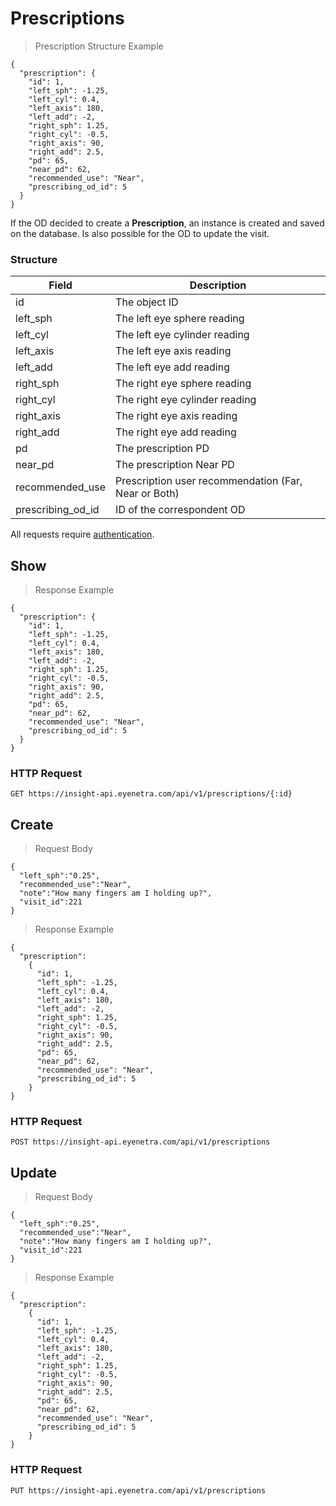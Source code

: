 # Prescriptions

> Prescription Structure Example

````
{
  "prescription": {
    "id": 1,
    "left_sph": -1.25,
    "left_cyl": 0.4,
    "left_axis": 180,
    "left_add": -2,
    "right_sph": 1.25,
    "right_cyl": -0.5,
    "right_axis": 90,
    "right_add": 2.5,
    "pd": 65,
    "near_pd": 62,
    "recommended_use": "Near",
    "prescribing_od_id": 5
  }
}
````

If the OD decided to create a **Prescription**, an instance is created and saved on the database. Is also possible for the OD to update the visit.

### Structure

Field             | Description
----------------- | -------------------------------------------------------------------------------
id                | The object ID
left_sph          | The left eye sphere reading
left_cyl          | The left eye cylinder reading
left_axis         | The left eye axis reading
left_add          | The left eye add reading
right_sph         | The right eye sphere reading
right_cyl         | The right eye cylinder reading
right_axis        | The right eye axis reading
right_add         | The right eye add reading
pd                | The prescription PD
near_pd           | The prescription Near PD
recommended_use   | Prescription user recommendation (Far, Near or Both)
prescribing_od_id | ID of the correspondent OD

<aside class="warn">
All requests require <a href="#basic-authentication">authentication</a>.
</aside>

## Show

> Response Example 

````
{
  "prescription": {
    "id": 1,
    "left_sph": -1.25,
    "left_cyl": 0.4,
    "left_axis": 180,
    "left_add": -2,
    "right_sph": 1.25,
    "right_cyl": -0.5,
    "right_axis": 90,
    "right_add": 2.5,
    "pd": 65,
    "near_pd": 62,
    "recommended_use": "Near",
    "prescribing_od_id": 5
  }
}
````

### HTTP Request

`GET https://insight-api.eyenetra.com/api/v1/prescriptions/{:id}`

## Create

> Request Body

````
{
  "left_sph":"0.25",
  "recommended_use":"Near",
  "note":"How many fingers am I holding up?",
  "visit_id":221
}
````

> Response Example 

````
{
  "prescription":    
    {
      "id": 1,
      "left_sph": -1.25,
      "left_cyl": 0.4,
      "left_axis": 180,
      "left_add": -2,
      "right_sph": 1.25,
      "right_cyl": -0.5,
      "right_axis": 90,
      "right_add": 2.5,
      "pd": 65,
      "near_pd": 62,
      "recommended_use": "Near",
      "prescribing_od_id": 5
    }
}
````

### HTTP Request

`POST https://insight-api.eyenetra.com/api/v1/prescriptions`

## Update

> Request Body

````
{
  "left_sph":"0.25",
  "recommended_use":"Near",
  "note":"How many fingers am I holding up?",
  "visit_id":221
}
````

> Response Example 

````
{
  "prescription":    
    {
      "id": 1,
      "left_sph": -1.25,
      "left_cyl": 0.4,
      "left_axis": 180,
      "left_add": -2,
      "right_sph": 1.25,
      "right_cyl": -0.5,
      "right_axis": 90,
      "right_add": 2.5,
      "pd": 65,
      "near_pd": 62,
      "recommended_use": "Near",
      "prescribing_od_id": 5
    }
}
````

### HTTP Request

`PUT https://insight-api.eyenetra.com/api/v1/prescriptions`
